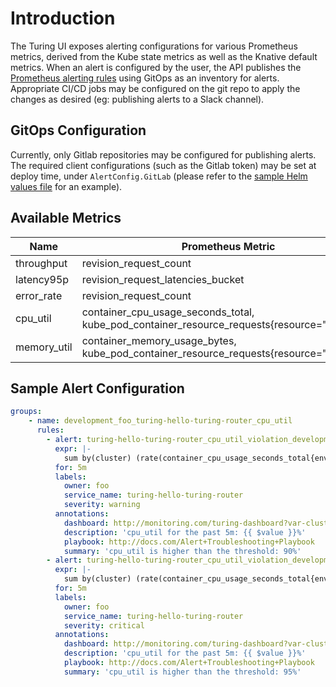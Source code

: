 # Introduction

The Turing UI exposes alerting configurations for various Prometheus metrics, derived from the Kube state metrics as well as the Knative default metrics. When an alert is configured by the user, the API publishes the [Prometheus alerting rules](https://prometheus.io/docs/prometheus/latest/configuration/alerting_rules/) using GitOps as an inventory for alerts. Appropriate CI/CD jobs may be configured on the git repo to apply the changes as desired (eg: publishing alerts to a Slack channel).

## GitOps Configuration

Currently, only Gitlab repositories may be configured for publishing alerts. The required client configurations (such as the Gitlab token) may be set at deploy time, under `AlertConfig.GitLab` (please refer to the [sample Helm values file](https://github.com/caraml-dev/turing/blob/main/api/turing/config/example.yaml) for an example).

## Available Metrics

| Name | Prometheus Metric | Source |
| ---- | ----------------- | ------ |
| throughput | revision_request_count | Knative |
| latency95p | revision_request_latencies_bucket | Knative |
| error_rate | revision_request_count | Knative |
| cpu_util | container_cpu_usage_seconds_total, kube_pod_container_resource_requests{resource="cpu"} | Kube state |
| memory_util | container_memory_usage_bytes, kube_pod_container_resource_requests{resource="memory"} | Kube state |

## Sample Alert Configuration

```yaml
groups:
    - name: development_foo_turing-hello-turing-router_cpu_util
      rules:
        - alert: turing-hello-turing-router_cpu_util_violation_development
          expr: |-
            sum by(cluster) (rate(container_cpu_usage_seconds_total{environment="staging",pod=~"turing-hello-turing-router-[0-9]*.*"}[1m])) / sum by(cluster) (kube_pod_container_resource_requests{resource="cpu",environment="staging",pod=~"turing-hello-turing-router-[0-9]*.*"}) * 100 > 90
          for: 5m
          labels:
            owner: foo
            service_name: turing-hello-turing-router
            severity: warning
          annotations:
            dashboard: http://monitoring.com/turing-dashboard?var-cluster=test-kube-cluster&var-project=test-project&var-experiment=turing-hello
            description: 'cpu_util for the past 5m: {{ $value }}%'
            playbook: http://docs.com/Alert+Troubleshooting+Playbook
            summary: 'cpu_util is higher than the threshold: 90%'
        - alert: turing-hello-turing-router_cpu_util_violation_development
          expr: |-
            sum by(cluster) (rate(container_cpu_usage_seconds_total{environment="staging",pod=~"turing-hello-turing-router-[0-9]*.*"}[1m])) / sum by(cluster) (kube_pod_container_resource_requests{resource="cpu",environment="staging",pod=~"turing-hello-turing-router-[0-9]*.*"}) * 100 > 95
          for: 5m
          labels:
            owner: foo
            service_name: turing-hello-turing-router
            severity: critical
          annotations:
            dashboard: http://monitoring.com/turing-dashboard?var-cluster=test-kube-cluster&var-project=test-project&var-experiment=turing-hello
            description: 'cpu_util for the past 5m: {{ $value }}%'
            playbook: http://docs.com/Alert+Troubleshooting+Playbook
            summary: 'cpu_util is higher than the threshold: 95%'
```